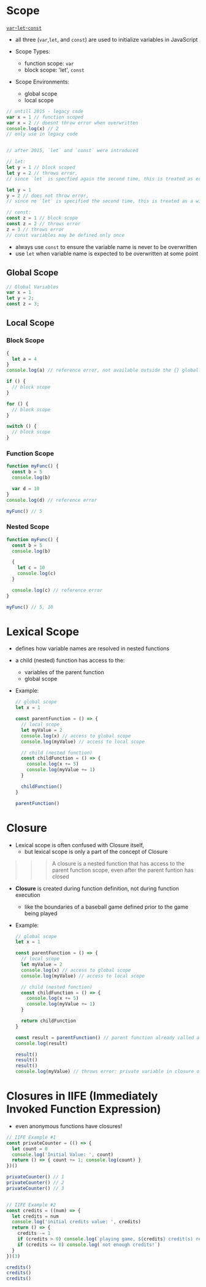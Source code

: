# Scope

[`var`-`let`-`const`](https://youtu.be/_E96W6ivHng)

- all three (`var`,`let`, and `const`) are used to initialize variables in JavaScript

- Scope Types:
  - function scope: `var`
  - block scope: 'let', `const`
  
- Scope Environments:
  - global scope
  - local scope

```javascript
// untill 2015 - legacy code
var x = 1 // function scoped
var x = 2 // doesnt throw error when overwritten
console.log(x) // 2
// only use in legacy code


// after 2015, `let` and `const` were introduced

// let:
let y = 1 // block scoped
let y = 2 // throws error, 
// since `let` is specfied again the second time, this is treated as erroneous reassignment

let y = 1
y = 2 // does not throw error, 
// since no `let` is specified the second time, this is treated as a willing reassignment 

// const: 
const z = 1 // block scope
const z = 2 // throws error
z = 3 // throws error
// const variables may be defined only once
```

- always use `const` to ensure the variable name is never to be overwritten
- use `let` when variable name is expected to be overwritten at some point

## Global Scope

```javascript
// Global Variables
var x = 1
let y = 2;
const z = 3;
```

## Local Scope

### Block Scope

```javascript
{
  let a = 4
}
console.log(a) // reference error, not available outside the {} globally

if () {
  // block scope
}

for () {
  // block scope  
}

switch () {
  // block scope      
}
```

### Function Scope

```javascript
function myFunc() {
  const b = 5
  console.log(b)

  var d = 10
}
console.log(d) // reference error

myFunc() // 5
```

### Nested Scope

```javascript
function myFunc() {
  const b = 5
  console.log(b)

  {
    let c = 10
    console.log(c)
  }

  console.log(c) // reference error
}

myFunc() // 5, 10
```



# Lexical Scope

- defines how variable names are resolved in nested functions

- a child (nested) function has access to the:
  - variables of the parent function
  - global scope

- Example: 
  ```javascript
  // global scope
  let x = 1
  
  const parentFunction = () => {
    // local scope
    let myValue = 2
    console.log(x) // access to global scope
    console.log(myValue) // access to local scope
  
    // child (nested function)
    const childFunction = () => {
      console.log(x += 5)
      console.log(myValue += 1)
    }
  
    childFunction()
  }
  
  parentFunction()
  ```

# Closure

- Lexical scope is often confused with Closure itself,
  - but lexical scope is only a part of the concept of Closure

>>> A closure is a nested function that has access to the parent function scope, even after the parent funtion has closed

- **Closure** is created during function definition, not during function execution
  - like the boundaries of a baseball game defined prior to the game being played

- Example:
  ```javascript
  // global scope
  let x = 1
  
  const parentFunction = () => {
    // local scope
    let myValue = 2
    console.log(x) // access to global scope
    console.log(myValue) // access to local scope
  
    // child (nested function)
    const childFunction = () => {
      console.log(x += 5)
      console.log(myValue += 1)
    }
  
    return childFunction
  }
  
  const result = parentFunction() // parent function already called and closed
  console.log(result)
  
  result()
  result()
  result()
  console.log(myValue) // throws error: private variable in closure of childFunctionB
  ```

# Closures in IIFE (Immediately Invoked Function Expression)

- even anonymous functions have closures!
  
```javascript
// IIFE Example #1
const privateCounter = (() => {
  let count = 0
  console.log('Initial Value: ', count)
  return () => { count += 1; console.log(count) }
})()

privateCounter() // 1
privateCounter() // 2
privateCounter() // 3


// IIFE Example #2
const credits = ((num) => {
  let credits = num
  console.log('initial credits value: ', credits)
  return () => {
    credits -= 1
    if (credits > 0) console.log(`playing game, ${credits} credit(s) remaining!`)
    if (credits <= 0) console.log(`not enough credits!`)
  }
})(3)

credits()
credits()
credits()
```
